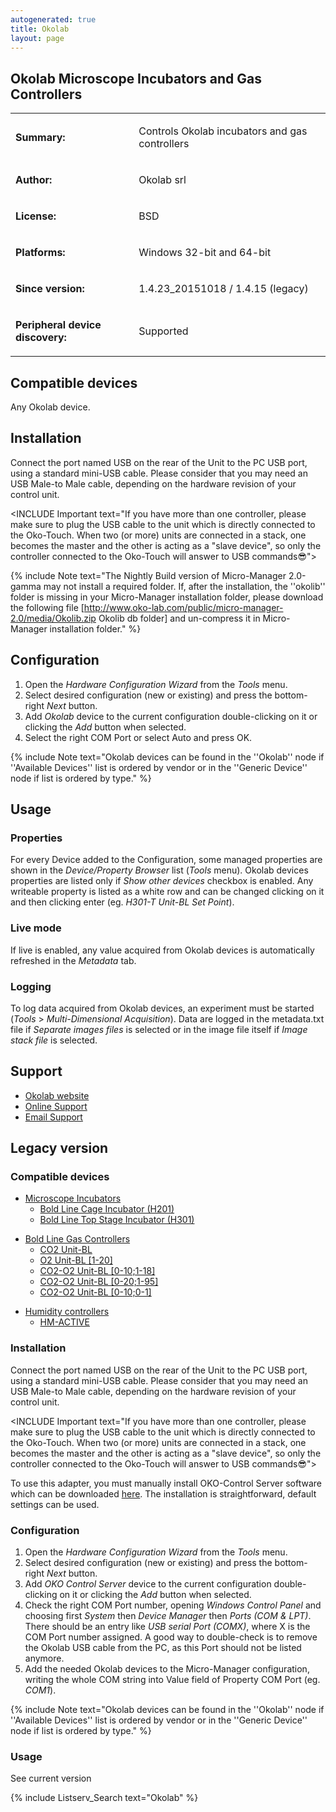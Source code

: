```yaml
---
autogenerated: true
title: Okolab
layout: page
---
```


## Okolab Microscope Incubators and Gas Controllers

<table>
<tr>
<td markdown="1">

**Summary:**

</td>
<td markdown="1">

Controls Okolab incubators and gas controllers

</td>
</tr>
<tr>
<td markdown="1">

**Author:**

</td>
<td markdown="1">

Okolab srl

</td>
</tr>
<tr>
<td markdown="1">

**License:**

</td>
<td markdown="1">

BSD

</td>
</tr>
<tr>
<td markdown="1">

**Platforms:**

</td>
<td markdown="1">

Windows 32-bit and 64-bit

</td>
</tr>
<tr>
<td markdown="1">

**Since version:**

</td>
<td markdown="1">

1.4.23\_20151018 / 1.4.15 (legacy)

</td>
</tr>
<tr>
<td markdown="1">

**Peripheral device discovery:**

</td>
<td markdown="1">

Supported

</td>
</tr>
</table>

## Compatible devices

Any Okolab device.

## Installation

Connect the port named USB on the rear of the Unit to the PC USB port,
using a standard mini-USB cable. Please consider that you may need an
USB Male-to Male cable, depending on the hardware revision of your
control unit.

&lt;INCLUDE Important text="If you have more than one controller, please
make sure to plug the USB cable to the unit which is directly connected
to the Oko-Touch. When two (or more) units are connected in a stack, one
becomes the master and the other is acting as a "slave device", so only
the controller connected to the Oko-Touch will answer to USB
commands😎"&gt;

{% include Note text="The Nightly Build version of Micro-Manager 2.0-gamma may not install a required folder.
If, after the installation, the ''okolib'' folder is missing in your Micro-Manager installation folder, please download the following file [http://www.oko-lab.com/public/micro-manager-2.0/media/Okolib.zip Okolib db folder] and un-compress it in Micro-Manager installation folder." %}

## Configuration

1.  Open the *Hardware Configuration Wizard* from the *Tools* menu.
2.  Select desired configuration (new or existing) and press the
    bottom-right *Next* button.
3.  Add *Okolab* device to the current configuration double-clicking on
    it or clicking the *Add* button when selected.
4.  Select the right COM Port or select Auto and press OK.

{% include Note text="Okolab devices can be found in the ''Okolab'' node if ''Available Devices'' list is ordered by vendor or in the ''Generic Device'' node if list is ordered by type." %}

## Usage

### Properties

For every Device added to the Configuration, some managed properties are
shown in the *Device/Property Browser* list (*Tools* menu). Okolab
devices properties are listed only if *Show other devices* checkbox is
enabled. Any writeable property is listed as a white row and can be
changed clicking on it and then clicking enter (eg. *H301-T Unit-BL Set
Point*).

### Live mode

If live is enabled, any value acquired from Okolab devices is
automatically refreshed in the *Metadata* tab.

### Logging

To log data acquired from Okolab devices, an experiment must be started
(*Tools* &gt; *Multi-Dimensional Acquisition*). Data are logged in the
metadata.txt file if *Separate images files* is selected or in the image
file itself if *Image stack file* is selected.

## Support

-   [Okolab website](http://www.oko-lab.com)
-   [Online Support](http://www.oko-lab.com/support#contact)
-   [Email Support](mailto:software.support@oko-lab.com)

## Legacy version

### Compatible devices

-   [Microscope Incubators](http://www.oko-lab.com/live-cell-imaging)
    -   [Bold Line Cage Incubator
        (H201)](http://www.oko-lab.com/live-cell-imaging/cage-incubator)
    -   [Bold Line Top Stage Incubator
        (H301)](http://www.oko-lab.com/live-cell-imaging/stage-top-digital-gas)

<!-- -->

-   [Bold Line Gas
    Controllers](http://www.oko-lab.com/live-cell-imaging/stage-top-digital-gas#gas_controller)
    -   [CO2
        Unit-BL](http://www.oko-lab.com/live-cell-imaging/stage-top-digital-gas/co2-o2/co2-unit-bl)
    -   [O2 Unit-BL
        \[1-20\]](http://www.oko-lab.com/live-cell-imaging/cage-incubator/co2-o2/o2-unit-bl-1-20)
    -   [CO2-O2 Unit-BL
        \[0-10;1-18\]](http://www.oko-lab.com/live-cell-imaging/stage-top-digital-gas/co2-o2/co2-o2-unit-bl-0-10-1-18)
    -   [CO2-O2 Unit-BL
        \[0-20;1-95\]](http://www.oko-lab.com/live-cell-imaging/stage-top-digital-gas/co2-o2/co2-o2-unit-bl-0-20-1-95)
    -   [CO2-O2 Unit-BL
        \[0-10;0-1\]](http://www.oko-lab.com/live-cell-imaging/stage-top-digital-gas/co2-o2/co2-o2-unit-bl-0-10-0-1)

<!-- -->

-   [Humidity
    controllers](http://www.oko-lab.com/live-cell-imaging/stage-top-digital-gas#humid_controller_stage)
    -   [HM-ACTIVE](http://www.oko-lab.com/live-cell-imaging/stage-top-digital-gas#humid_controller_stage)

### Installation

Connect the port named USB on the rear of the Unit to the PC USB port,
using a standard mini-USB cable. Please consider that you may need an
USB Male-to Male cable, depending on the hardware revision of your
control unit.

&lt;INCLUDE Important text="If you have more than one controller, please
make sure to plug the USB cable to the unit which is directly connected
to the Oko-Touch. When two (or more) units are connected in a stack, one
becomes the master and the other is acting as a "slave device", so only
the controller connected to the Oko-Touch will answer to USB
commands😎"&gt;

To use this adapter, you must manually install OKO-Control Server
software which can be downloaded
[here](https://dl.dropboxusercontent.com/u/29705430/OCS/last/OKO-Control%media/20Server.zip).
The installation is straightforward, default settings can be used.

### Configuration

1.  Open the *Hardware Configuration Wizard* from the *Tools* menu.
2.  Select desired configuration (new or existing) and press the
    bottom-right *Next* button.
3.  Add *OKO Control Server* device to the current configuration
    double-clicking on it or clicking the *Add* button when selected.
4.  Check the right COM Port number, opening *Windows Control Panel* and
    choosing first *System* then *Device Manager* then *Ports (COM &
    LPT)*. There should be an entry like *USB serial Port (COMX)*, where
    X is the COM Port number assigned. A good way to double-check is to
    remove the Okolab USB cable from the PC, as this Port should not be
    listed anymore.
5.  Add the needed Okolab devices to the Micro-Manager configuration,
    writing the whole COM string into Value field of Property COM Port
    (eg. *COM1*).

{% include Note text="Okolab devices can be found in the ''Okolab'' node if ''Available Devices'' list is ordered by vendor or in the ''Generic Device'' node if list is ordered by type." %}

### Usage

See current version

{% include Listserv_Search text="Okolab" %}

